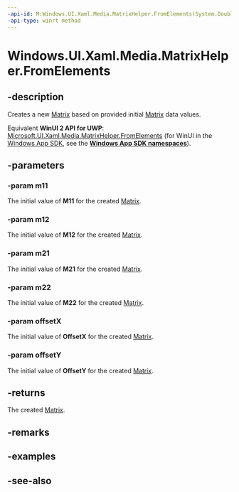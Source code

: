 ```yaml
---
-api-id: M:Windows.UI.Xaml.Media.MatrixHelper.FromElements(System.Double,System.Double,System.Double,System.Double,System.Double,System.Double)
-api-type: winrt method
---
```


<!-- Method syntax
public Windows.UI.Xaml.Media.Matrix FromElements(System.Double m11, System.Double m12, System.Double m21, System.Double m22, System.Double offsetX, System.Double offsetY)
-->

# Windows.UI.Xaml.Media.MatrixHelper.FromElements

## -description
Creates a new [Matrix](matrix.md) based on provided initial [Matrix](matrix.md) data values.

Equivalent **WinUI 2 API for UWP**: [Microsoft.UI.Xaml.Media.MatrixHelper.FromElements](/windows/winui/api/microsoft.ui.xaml.media.matrixhelper.fromelements) (for WinUI in the [Windows App SDK](/windows/apps/windows-app-sdk/), see the **[Windows App SDK namespaces](/windows/windows-app-sdk/api/winrt/)**).

## -parameters
### -param m11
The initial value of **M11** for the created [Matrix](matrix.md).

### -param m12
The initial value of **M12** for the created [Matrix](matrix.md).

### -param m21
The initial value of **M21** for the created [Matrix](matrix.md).

### -param m22
The initial value of **M22** for the created [Matrix](matrix.md).

### -param offsetX
The initial value of **OffsetX** for the created [Matrix](matrix.md).

### -param offsetY
The initial value of **OffsetY** for the created [Matrix](matrix.md).

## -returns
The created [Matrix](matrix.md).

## -remarks

## -examples

## -see-also
